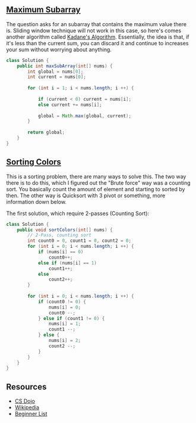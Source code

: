 ## [Maximum Subarray](https://leetcode.com/problems/maximum-subarray/)
The question asks for an subarray that contains the maximum value there is. Sliding window technique will not work in this case, so here's comes another algorithm called [Kadane's Algorithm](https://medium.com/@rsinghal757/kadanes-algorithm-dynamic-programming-how-and-why-does-it-work-3fd8849ed73d). Essentially, the idea is that, if it's less than the current sum, you can discard it and continue to increases your sum without worrying about anything.

```java
class Solution {
    public int maxSubArray(int[] nums) {
        int global = nums[0];
        int current = nums[0];
        
        for (int i = 1; i < nums.length; i ++) {
            
            if (current < 0) current = nums[i];
            else current += nums[i];
            
            global = Math.max(global, current);
        }
        
        return global;
    }
}
```

## [Sorting Colors](https://leetcode.com/problems/sort-colors/)
This is a sorting problem, there are many ways to solve this. The two way there is to do this, which I figured out the "Brute force" way was a counting sort. You basically count the amount of element and starting to sorted by then. The other way is Quicksort with 3 pivot or something, more information down below.

The first solution, which require 2-passes (Counting Sort):
```java
class Solution {
    public void sortColors(int[] nums) {
        // 2-Pass, counting sort
        int count0 = 0, count1 = 0, count2 = 0;
        for (int i = 0; i < nums.length; i ++) {
            if (nums[i] == 0)
                count0++;
            else if (nums[i] == 1) 
                count1++;
            else 
                count2++;
        }
        
        for (int i = 0; i < nums.length; i ++) {
            if (count0 != 0) {
                nums[i] = 0; 
                count0 --;
            } else if (count1 != 0) {
                nums[i] = 1;
                count1 --;
            } else {
                nums[i] = 2;
                count2 --;
            }
        }
    }
}

```

## Resources
- [CS Dojo](https://www.youtube.com/watch?v=86CQq3pKSUw)
- [Wikipedia](https://en.wikipedia.org/wiki/Maximum_subarray_problem)
- [Beginner List](https://leetcode.com/discuss/career/448024/Topic-wise-problems-for-Beginners)
